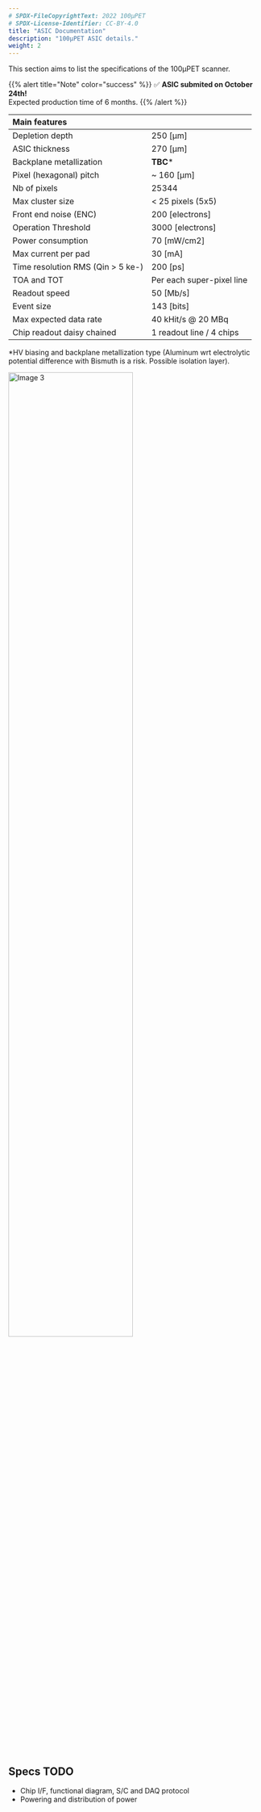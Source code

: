```yaml
---
# SPDX-FileCopyrightText: 2022 100µPET
# SPDX-License-Identifier: CC-BY-4.0
title: "ASIC Documentation"
description: "100µPET ASIC details."
weight: 2
---
```


This section aims to list the specifications of the 100µPET scanner.

{{% alert title="Note" color="success" %}}
✅ **ASIC submited on October 24th!**
</br>
Expected production time of 6 months.
{{% /alert %}}

| Main features                     |                                |
|:----------------------------------|:-------------------------------|
| Depletion depth                   | 250 [μm]                       |
| ASIC thickness                    | 270 [μm]                       |
| Backplane metallization           | **TBC**\*                      |
| Pixel (hexagonal) pitch           | ~ 160 [μm]                     |
| Nb of pixels                      | 25344                          |
| Max cluster size                  | < 25 pixels (5x5)              |
| Front end noise (ENC)             | 200 [electrons]                |
| Operation Threshold               | 3000 [electrons]               |
| Power consumption                 | 70 [mW/cm2]                    |
| Max current per pad               | 30 [mA]                        |
| Time resolution RMS (Qin > 5 ke-) | 200 [ps]                       |
| TOA and TOT                       | Per each super-pixel line      |
| Readout speed                     | 50 [Mb/s]                      |
| Event size                        | 143 [bits]                     |
| Max expected data rate            | 40 kHit/s @ 20 MBq             |
| Chip readout daisy chained        | 1 readout line / 4 chips       |

\*HV biasing and backplane metallization type (Aluminum wrt electrolytic potential difference with Bismuth is a risk. Possible isolation layer).

<img src="Images/plan.png" width="70%" alt="Image 3">

<br>

## Specs **TODO**
- Chip I/F, functional diagram, S/C and DAQ protocol
- Powering and distribution of power
